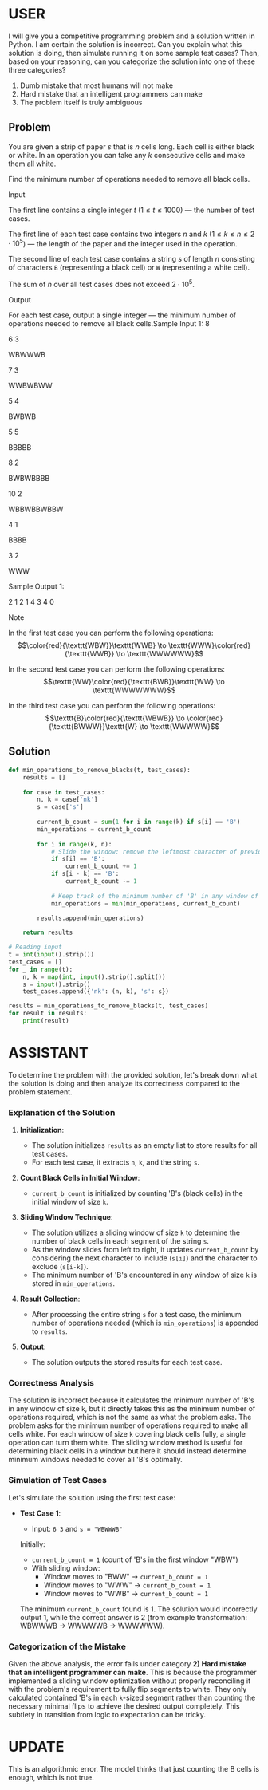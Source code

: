 # USER
I will give you a competitive programming problem and a solution written in Python. I am certain the solution is incorrect. Can you explain what this solution is doing, then simulate running it on some sample test cases? Then, based on your reasoning, can you categorize the solution into one of these three categories?
   1) Dumb mistake that most humans will not make
   2) Hard mistake that an intelligent programmers can make
   3) The problem itself is truly ambiguous
## Problem
You are given a strip of paper $s$ that is $n$ cells long. Each cell is either black or white. In an operation you can take any $k$ consecutive cells and make them all white.

Find the minimum number of operations needed to remove all black cells.

Input

The first line contains a single integer $t$ ($1 \leq t \leq 1000$) — the number of test cases.

The first line of each test case contains two integers $n$ and $k$ ($1 \leq k \leq n \leq 2 \cdot 10^5$) — the length of the paper and the integer used in the operation.

The second line of each test case contains a string $s$ of length $n$ consisting of characters $\texttt{B}$ (representing a black cell) or $\texttt{W}$ (representing a white cell).

The sum of $n$ over all test cases does not exceed $2 \cdot 10^5$.

Output

For each test case, output a single integer — the minimum number of operations needed to remove all black cells.Sample Input 1:
8

6 3

WBWWWB

7 3

WWBWBWW

5 4

BWBWB

5 5

BBBBB

8 2

BWBWBBBB

10 2

WBBWBBWBBW

4 1

BBBB

3 2

WWW



Sample Output 1:

2
1
2
1
4
3
4
0


Note

In the first test case you can perform the following operations: $$\color{red}{\texttt{WBW}}\texttt{WWB} \to \texttt{WWW}\color{red}{\texttt{WWB}} \to \texttt{WWWWWW}$$

In the second test case you can perform the following operations: $$\texttt{WW}\color{red}{\texttt{BWB}}\texttt{WW} \to \texttt{WWWWWWW}$$

In the third test case you can perform the following operations: $$\texttt{B}\color{red}{\texttt{WBWB}} \to \color{red}{\texttt{BWWW}}\texttt{W} \to \texttt{WWWWW}$$
## Solution
```py
def min_operations_to_remove_blacks(t, test_cases):
    results = []
    
    for case in test_cases:
        n, k = case['nk']
        s = case['s']
        
        current_b_count = sum(1 for i in range(k) if s[i] == 'B')
        min_operations = current_b_count
        
        for i in range(k, n):
            # Slide the window: remove the leftmost character of previous window and add the new character
            if s[i] == 'B':
                current_b_count += 1
            if s[i - k] == 'B':
                current_b_count -= 1
            
            # Keep track of the minimum number of 'B' in any window of size k
            min_operations = min(min_operations, current_b_count)

        results.append(min_operations)
        
    return results

# Reading input
t = int(input().strip())
test_cases = []
for _ in range(t):
    n, k = map(int, input().strip().split())
    s = input().strip()
    test_cases.append({'nk': (n, k), 's': s})

results = min_operations_to_remove_blacks(t, test_cases)
for result in results:
    print(result)
```
# ASSISTANT
To determine the problem with the provided solution, let's break down what the solution is doing and then analyze its correctness compared to the problem statement.

### Explanation of the Solution

1. **Initialization**: 
   - The solution initializes `results` as an empty list to store results for all test cases.
   - For each test case, it extracts `n`, `k`, and the string `s`.

2. **Count Black Cells in Initial Window**: 
   - `current_b_count` is initialized by counting 'B's (black cells) in the initial window of size `k`.

3. **Sliding Window Technique**:
   - The solution utilizes a sliding window of size `k` to determine the number of black cells in each segment of the string `s`.
   - As the window slides from left to right, it updates `current_b_count` by considering the next character to include (`s[i]`) and the character to exclude (`s[i-k]`).
   - The minimum number of 'B's encountered in any window of size `k` is stored in `min_operations`.

4. **Result Collection**:
   - After processing the entire string `s` for a test case, the minimum number of operations needed (which is `min_operations`) is appended to `results`. 
  
5. **Output**:
   - The solution outputs the stored results for each test case.

### Correctness Analysis

The solution is incorrect because it calculates the minimum number of 'B's in any window of size `k`, but it directly takes this as the minimum number of operations required, which is not the same as what the problem asks. The problem asks for the minimum number of operations required to make all cells white. For each window of size `k` covering black cells fully, a single operation can turn them white. The sliding window method is useful for determining black cells in a window but here it should instead determine minimum windows needed to cover all 'B's optimally.

### Simulation of Test Cases

Let's simulate the solution using the first test case:

- **Test Case 1**:
  - Input: `6 3` and `s = "WBWWWB"`
  
  Initially:
  - `current_b_count = 1` (count of 'B's in the first window "WBW")
  - With sliding window:
    - Window moves to "BWW" → `current_b_count = 1`
    - Window moves to "WWW" → `current_b_count = 1`
    - Window moves to "WWB" → `current_b_count = 1`
  
  The minimum `current_b_count` found is 1. The solution would incorrectly output 1, while the correct answer is 2 (from example transformation: WBWWWB → WWWWWB → WWWWWW). 

### Categorization of the Mistake

Given the above analysis, the error falls under category **2) Hard mistake that an intelligent programmer can make**. This is because the programmer implemented a sliding window optimization without properly reconciling it with the problem's requirement to fully flip segments to white. They only calculated contained 'B's in each `k`-sized segment rather than counting the necessary minimal flips to achieve the desired output completely. This subtlety in transition from logic to expectation can be tricky.

# UPDATE
This is an algorithmic error. The model thinks that just counting the B cells is enough, which is not true.